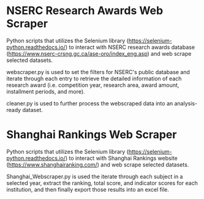 # NSERC Research Awards Web Scraper
Python scripts that utilizes the Selenium library (https://selenium-python.readthedocs.io/) to interact with NSERC research awards database (https://www.nserc-crsng.gc.ca/ase-oro/index_eng.asp) and web scrape selected datasets.

webscraper.py is used to set the filters for NSERC's public database and iterate through each entry to retrieve the detailed information of each research award (i.e. competition year, research area, award amount, installment periods, and more).

cleaner.py is used to further process the webscraped data into an analysis-ready dataset. 




  
# Shanghai Rankings Web Scraper
Python scripts that utilizes the Selenium library (https://selenium-python.readthedocs.io/) to interact with Shanghai Rankings website (https://www.shanghairanking.com/) and web scrape selected datasets.

Shanghai_Webscraper.py is used the iterate through each subject in a selected year, extract the ranking, total score, and indicator scores for each institution, and then finally export those results into an excel file.
